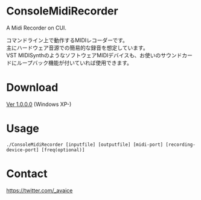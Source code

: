 # ConsoleMidiRecorder
A Midi Recorder on CUI.

コマンドライン上で動作するMIDIレコーダーです。  
主にハードウェア音源での簡易的な録音を想定しています。  
VST MIDISynthのようなソフトウェアMIDIデバイスも、お使いのサウンドカードにループバック機能が付いていれば使用できます。

# Download
<a href="https://cho-ice.xyz/files/CMR_100.zip">Ver 1.0.0.0</a> (Windows XP-)

# Usage
`./ConsoleMidiRecorder [inputfile] [outputfile] [midi-port] [recording-device-port] [freq(optional)]`

# Contact
https://twitter.com/_avaice
